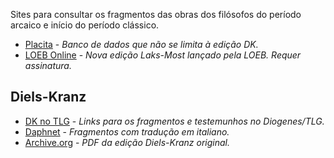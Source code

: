 
Sites para consultar os fragmentos das obras dos filósofos do período arcaico e início do período clássico.

- [Placita](http://www.placita.org/) - *Banco de dados que não se limita à edição DK.*
- [LOEB Online](https://www.loebclassics.com/view/LCL524/2016/volume.xml) - *Nova edição Laks-Most lançado pela LOEB. Requer assinatura.*

## Diels-Kranz

- [DK no TLG](Autores%20na%20Edição%20Diels-Kranz.md) - *Links para os fragmentos e testemunhos no Diogenes/TLG.*
- [Daphnet](http://www.daphnet.org) - *Fragmentos com tradução em italiano.*
- [Archive.org](https://archive.org/details/diefragmentederv01diel) - *PDF da edição Diels-Kranz original.*
